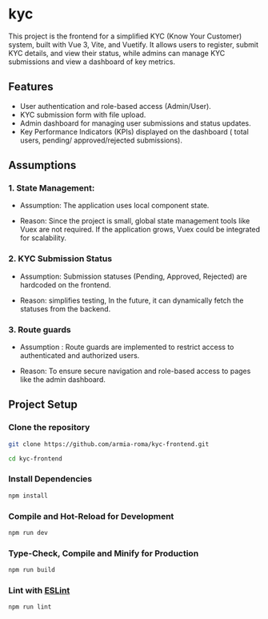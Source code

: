 # kyc

This project is the frontend for a simplified KYC (Know Your Customer) system, built with Vue 3, Vite, and Vuetify. It allows users to register, submit KYC details, and view their status, while admins can manage KYC submissions and view a dashboard of key metrics.

## Features

- User authentication and role-based access (Admin/User).
- KYC submission form with file upload.
- Admin dashboard for managing user submissions and status updates.
- Key Performance Indicators (KPIs) displayed on the dashboard ( total users, pending/ approved/rejected submissions).

## Assumptions

### 1. State Management:

- Assumption: The application uses local component state.

- Reason: Since the project is small, global state management tools like Vuex are not required. If the application grows, Vuex could be integrated for scalability.

### 2. KYC Submission Status

- Assumption: Submission statuses (Pending, Approved, Rejected) are hardcoded on the frontend.

- Reason: simplifies testing, In the future, it can dynamically fetch the statuses from the backend.

### 3. Route guards

- Assumption : Route guards are implemented to restrict access to authenticated and authorized users.

- Reason: To ensure secure navigation and role-based access to pages like the admin dashboard.

## Project Setup

### Clone the repository

```sh
git clone https://github.com/armia-roma/kyc-frontend.git
```

```sh
cd kyc-frontend
```

### Install Dependencies

```sh
npm install
```

### Compile and Hot-Reload for Development

```sh
npm run dev
```

### Type-Check, Compile and Minify for Production

```sh
npm run build
```

### Lint with [ESLint](https://eslint.org/)

```sh
npm run lint
```
